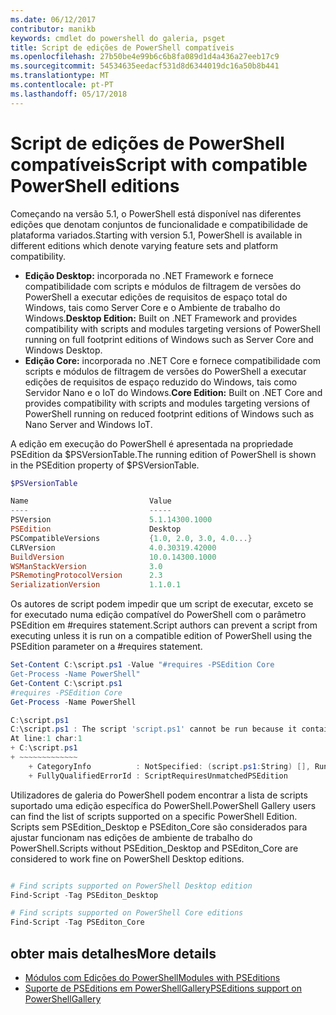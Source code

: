 ```yaml
---
ms.date: 06/12/2017
contributor: manikb
keywords: cmdlet do powershell do galeria, psget
title: Script de edições de PowerShell compatíveis
ms.openlocfilehash: 27b50be4e99b6c6b8fa089d1d4a436a27eeb17c9
ms.sourcegitcommit: 54534635eedacf531d8d6344019dc16a50b8b441
ms.translationtype: MT
ms.contentlocale: pt-PT
ms.lasthandoff: 05/17/2018
---
```

# <a name="script-with-compatible-powershell-editions"></a><span data-ttu-id="e84b9-103">Script de edições de PowerShell compatíveis</span><span class="sxs-lookup"><span data-stu-id="e84b9-103">Script with compatible PowerShell editions</span></span>

<span data-ttu-id="e84b9-104">Começando na versão 5.1, o PowerShell está disponível nas diferentes edições que denotam conjuntos de funcionalidade e compatibilidade de plataforma variados.</span><span class="sxs-lookup"><span data-stu-id="e84b9-104">Starting with version 5.1, PowerShell is available in different editions which denote varying feature sets and platform compatibility.</span></span>

- <span data-ttu-id="e84b9-105">**Edição Desktop:** incorporada no .NET Framework e fornece compatibilidade com scripts e módulos de filtragem de versões do PowerShell a executar edições de requisitos de espaço total do Windows, tais como Server Core e o Ambiente de trabalho do Windows.</span><span class="sxs-lookup"><span data-stu-id="e84b9-105">**Desktop Edition:** Built on .NET Framework and provides compatibility with scripts and modules targeting versions of PowerShell running on full footprint editions of Windows such as Server Core and Windows Desktop.</span></span>
- <span data-ttu-id="e84b9-106">**Edição Core:** incorporada no .NET Core e fornece compatibilidade com scripts e módulos de filtragem de versões do PowerShell a executar edições de requisitos de espaço reduzido do Windows, tais como Servidor Nano e o IoT do Windows.</span><span class="sxs-lookup"><span data-stu-id="e84b9-106">**Core Edition:** Built on .NET Core and provides compatibility with scripts and modules targeting versions of PowerShell running on reduced footprint editions of Windows such as Nano Server and Windows IoT.</span></span>

<span data-ttu-id="e84b9-107">A edição em execução do PowerShell é apresentada na propriedade PSEdition da $PSVersionTable.</span><span class="sxs-lookup"><span data-stu-id="e84b9-107">The running edition of PowerShell is shown in the PSEdition property of $PSVersionTable.</span></span>

```powershell
$PSVersionTable

Name                           Value
----                           -----
PSVersion                      5.1.14300.1000
PSEdition                      Desktop
PSCompatibleVersions           {1.0, 2.0, 3.0, 4.0...}
CLRVersion                     4.0.30319.42000
BuildVersion                   10.0.14300.1000
WSManStackVersion              3.0
PSRemotingProtocolVersion      2.3
SerializationVersion           1.1.0.1
```

<span data-ttu-id="e84b9-108">Os autores de script podem impedir que um script de executar, exceto se for executado numa edição compatível do PowerShell com o parâmetro PSEdition em #requires statement.</span><span class="sxs-lookup"><span data-stu-id="e84b9-108">Script authors can prevent a script from executing unless it is run on a compatible edition of PowerShell using the PSEdition parameter on a #requires statement.</span></span>

```powershell
Set-Content C:\script.ps1 -Value "#requires -PSEdition Core
Get-Process -Name PowerShell"
Get-Content C:\script.ps1
#requires -PSEdition Core
Get-Process -Name PowerShell

C:\script.ps1
C:\script.ps1 : The script 'script.ps1' cannot be run because it contained a "#requires" statement for PowerShell Core edition. The edition of PowerShell that is required by the script does not match the currently running PowerShell Desktop edition.
At line:1 char:1
+ C:\script.ps1
+ ~~~~~~~~~~~~~
    + CategoryInfo          : NotSpecified: (script.ps1:String) [], RuntimeException
    + FullyQualifiedErrorId : ScriptRequiresUnmatchedPSEdition
```

<span data-ttu-id="e84b9-109">Utilizadores de galeria do PowerShell podem encontrar a lista de scripts suportado uma edição específica do PowerShell.</span><span class="sxs-lookup"><span data-stu-id="e84b9-109">PowerShell Gallery users can find the list of scripts supported on a specific PowerShell Edition.</span></span>
<span data-ttu-id="e84b9-110">Scripts sem PSEdition_Desktop e PSEditon_Core são considerados para ajustar funcionam nas edições de ambiente de trabalho do PowerShell.</span><span class="sxs-lookup"><span data-stu-id="e84b9-110">Scripts without PSEdition_Desktop and PSEditon_Core are considered to work fine on PowerShell Desktop editions.</span></span>

```powershell

# Find scripts supported on PowerShell Desktop edition
Find-Script -Tag PSEditon_Desktop

# Find scripts supported on PowerShell Core editions
Find-Script -Tag PSEditon_Core

```

## <a name="more-details"></a><span data-ttu-id="e84b9-111">obter mais detalhes</span><span class="sxs-lookup"><span data-stu-id="e84b9-111">More details</span></span>

- [<span data-ttu-id="e84b9-112">Módulos com Edições do PowerShell</span><span class="sxs-lookup"><span data-stu-id="e84b9-112">Modules with PSEditions</span></span>](module-psedition-support.md)
- [<span data-ttu-id="e84b9-113">Suporte de PSEditions em PowerShellGallery</span><span class="sxs-lookup"><span data-stu-id="e84b9-113">PSEditions support on PowerShellGallery</span></span>](../how-to/finding-items/searching-by-psedition.md)